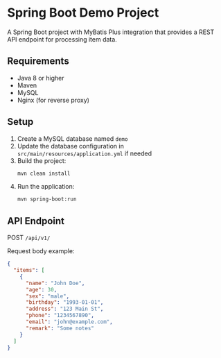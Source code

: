 # Spring Boot Demo Project

A Spring Boot project with MyBatis Plus integration that provides a REST API endpoint for processing item data.

## Requirements

- Java 8 or higher
- Maven
- MySQL
- Nginx (for reverse proxy)

## Setup

1. Create a MySQL database named `demo`
2. Update the database configuration in `src/main/resources/application.yml` if needed
3. Build the project:
   ```bash
   mvn clean install
   ```
4. Run the application:
   ```bash
   mvn spring-boot:run
   ```

## API Endpoint

POST `/api/v1/`

Request body example:
```json
{
  "items": [
    {
      "name": "John Doe",
      "age": 30,
      "sex": "male",
      "birthday": "1993-01-01",
      "address": "123 Main St",
      "phone": "1234567890",
      "email": "john@example.com",
      "remark": "Some notes"
    }
  ]
}
``` 